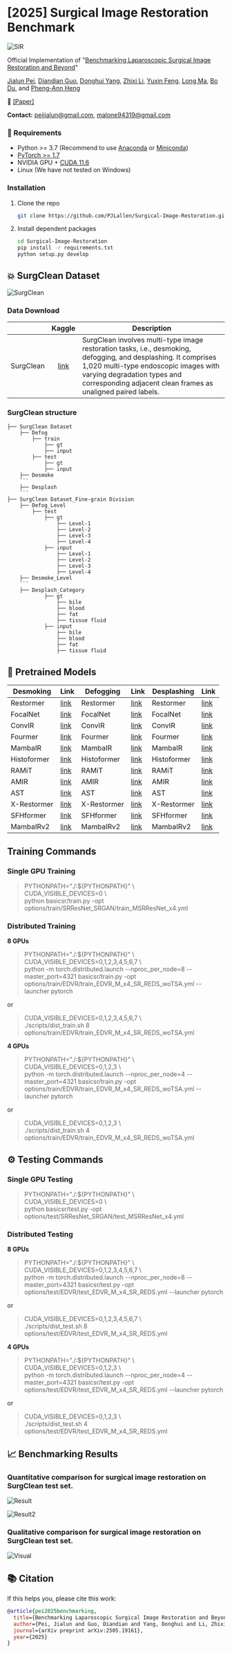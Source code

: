 # [2025] Surgical Image Restoration Benchmark
![SIR](assets/Teaser.png)

Official Implementation of "[Benchmarking Laparoscopic Surgical Image Restoration and Beyond](https://arxiv.org/abs/2505.19161)"

[Jialun Pei](https://scholar.google.com/citations?user=1lPivLsAAAAJ&hl=en), [Diandian Guo](https://scholar.google.com/citations?user=yXycwhIAAAAJ&hl=zh-CN&oi=ao), [Donghui Yang](), [Zhixi Li](), [Yuxin Feng](), [Long Ma](https://scholar.google.com/citations?user=QeCRo9sAAAAJ&hl=zh-CN&oi=ao), [Bo Du](https://scholar.google.com/citations?user=Shy1gnMAAAAJ&hl=zh-CN&oi=ao), and [Pheng-Ann Heng](https://scholar.google.com/citations?user=OFdytjoAAAAJ&hl=zh-CN)

👀 [[Paper]](https://arxiv.org/abs/2505.19161)

**Contact:** peijialun@gmail.com, malone94319@gmail.com

### 🔧 Requirements

- Python >= 3.7 (Recommend to use [Anaconda](https://www.anaconda.com/download/#linux) or [Miniconda](https://docs.conda.io/en/latest/miniconda.html))
- [PyTorch >= 1.7](https://pytorch.org/)
- NVIDIA GPU + [CUDA 11.6](https://developer.nvidia.com/cuda-downloads)
- Linux (We have not tested on Windows)

### Installation

1. Clone the repo

    ```bash
    git clone https://github.com/PJLallen/Surgical-Image-Restoration.git
    ```

1. Install dependent packages

    ```bash
    cd Surgical-Image-Restoration
    pip install -r requirements.txt
    python setup.py develop
    ```

## 💥 SurgClean Dataset 

![SurgClean](assets/Dataset.png)
    
### Data Download

|     | Kaggle | Description|
| :--- | :--: | ---- |
| SurgClean | [link]() | SurgClean involves multi-type image restoration tasks, i.e., desmoking, defogging, and desplashing. It comprises 1,020 multi-type endoscopic images with varying degradation types and corresponding adjacent clean frames as unaligned paired labels.|

### SurgClean structure

```
├── SurgClean Dataset
	├── Defog
		├── train
			├── gt
			├── input
		├── test
			├── gt
			├── input
	├── Desmoke
	```
	├── Desplash
	```
├── SurgClean Dataset_Fine-grain Division
	├── Defog_Level
		├── test
			├── gt
				├── Level-1
				├── Level-2
				├── Level-3
				├── Level-4
			├── input
				├── Level-1
				├── Level-2
				├── Level-3
				├── Level-4
	├── Desmoke_Level
	```
	├── Desplash_Category
			├── gt
				├── bile
				├── blood
				├── fat
				├── tissue fluid
			├── input
				├── bile
				├── blood
				├── fat
				├── tissue fluid
```


## 🚀 Pretrained Models

| Desmoking      | Link | Defogging      | Link | Desplashing    | Link |
|----------------|------|----------------|------|----------------|------|
| Restormer      | [link](https://mycuhk-my.sharepoint.com/:u:/g/personal/1155229775_link_cuhk_edu_hk/EZElMdwlg-xNnJEdJ5KnDmoBgnpzaPacbMlUWL0mmw4BkQ?e=y4RhPO) | Restormer      | [link]() | Restormer      | [link]() |
| FocalNet       | [link](https://mycuhk-my.sharepoint.com/:u:/g/personal/1155229775_link_cuhk_edu_hk/EYkp3P3qzTtChmDt8Acngm8BSdH7o8C_dXBXpsrBksJM_A?e=VHrUrc) | FocalNet       | [link]() | FocalNet       | [link]() |
| ConvIR         | [link](https://mycuhk-my.sharepoint.com/:u:/g/personal/1155229775_link_cuhk_edu_hk/EdDkxFqrtm9ItTVrh_x9F3kBXJ9r9V4M64msxpI-RZSGgg?e=ypfyYI) | ConvIR         | [link]() | ConvIR         | [link]() |
| Fourmer        | [link]() | Fourmer        | [link]() | Fourmer        | [link]() |
| MambaIR        | [link](https://mycuhk-my.sharepoint.com/:u:/g/personal/1155229775_link_cuhk_edu_hk/EcTnI2f19J1IjLrqecIZlh4Bc0mmlqrD_TCZdK3t15Q09Q?e=GE3hyY) | MambaIR        | [link]() | MambaIR        | [link](https://mycuhk-my.sharepoint.com/:u:/g/personal/1155229775_link_cuhk_edu_hk/EcNnTfhlFuZCqIt4QZIpUGQBlDxEHLLp0pgEikU9KmVL3w?e=rl0oU4) |
| Histoformer    | [link]() | Histoformer    | [link]() | Histoformer    | [link]() |
| RAMiT          | [link]() | RAMiT          | [link]() | RAMiT          | [link]() |
| AMIR           | [link]() | AMIR           | [link]() | AMIR           | [link](https://mycuhk-my.sharepoint.com/:u:/g/personal/1155229775_link_cuhk_edu_hk/EWWgHGBsYFZFgvJYb7MjA7sBITLoFBS5b2YM_jAb_zVwPg?e=AzLUI2) |
| AST            | [link](https://mycuhk-my.sharepoint.com/:u:/g/personal/1155229775_link_cuhk_edu_hk/EY-Kk6usaH5DiyPjeDFe4EUB7vZv2cNRHLHmX51iCKrEIQ?e=qnxdX9) | AST            | [link](https://mycuhk-my.sharepoint.com/:u:/g/personal/1155229775_link_cuhk_edu_hk/EeO1dAiWCdBJuY5ly1HsJz8BcyJYAkhxMd5JTBv3LSLkZg?e=CojCnU) | AST            | [link](https://mycuhk-my.sharepoint.com/:u:/g/personal/1155229775_link_cuhk_edu_hk/EY-Kk6usaH5DiyPjeDFe4EUB7vZv2cNRHLHmX51iCKrEIQ?e=qnxdX9) |
| X-Restormer    | [link](https://mycuhk-my.sharepoint.com/:u:/g/personal/1155229775_link_cuhk_edu_hk/EdnGkPQ3jkFHt8dBQhbfAxIBVU3rjEBqkF8QXm31FJjg6w?e=S5mW9n) | X-Restormer    | [link](https://mycuhk-my.sharepoint.com/:u:/g/personal/1155229775_link_cuhk_edu_hk/EYl5A7QMOEtNqMW8dCENh1cBGYmij_YxT0A89ZoMLTwmXA?e=oJn39S) | X-Restormer    | [link](https://mycuhk-my.sharepoint.com/:u:/g/personal/1155229775_link_cuhk_edu_hk/ERDpZMQb4otLgybV53bCTr4BFLPBYPpF4vQCqOTos2FP_w?e=l6k3F4) |
| SFHformer      | [link](https://mycuhk-my.sharepoint.com/:u:/g/personal/1155229775_link_cuhk_edu_hk/ERFQ6yQ4LtxInEmGli3mJq0BOkMQwZyOqyp5ln8IWCGlWw?e=ipa79T) | SFHformer      | [link](https://mycuhk-my.sharepoint.com/:u:/g/personal/1155229775_link_cuhk_edu_hk/EUpbJC0MQbBAn3nQ3ueeSRABwYHv9NGop0OA8UHeB8Tyfw?e=iackHj) | SFHformer      | [link](https://mycuhk-my.sharepoint.com/:u:/g/personal/1155229775_link_cuhk_edu_hk/ERDhDQri4zRMuOu_LDFnYZIBCBMDWOuN5pHdyxuMLtBQKg?e=QAqiLq) |
| MambaIRv2      | [link]() | MambaIRv2      | [link]() | MambaIRv2      | [link]() |





## Training Commands

### Single GPU Training

> PYTHONPATH="./:${PYTHONPATH}" \\\
> CUDA_VISIBLE_DEVICES=0 \\\
> python basicsr/train.py -opt options/train/SRResNet_SRGAN/train_MSRResNet_x4.yml

### Distributed Training

**8 GPUs**

> PYTHONPATH="./:${PYTHONPATH}" \\\
> CUDA_VISIBLE_DEVICES=0,1,2,3,4,5,6,7 \\\
> python -m torch.distributed.launch --nproc_per_node=8 --master_port=4321 basicsr/train.py -opt options/train/EDVR/train_EDVR_M_x4_SR_REDS_woTSA.yml --launcher pytorch

or

> CUDA_VISIBLE_DEVICES=0,1,2,3,4,5,6,7 \\\
> ./scripts/dist_train.sh 8 options/train/EDVR/train_EDVR_M_x4_SR_REDS_woTSA.yml

**4 GPUs**

> PYTHONPATH="./:${PYTHONPATH}" \\\
> CUDA_VISIBLE_DEVICES=0,1,2,3 \\\
> python -m torch.distributed.launch --nproc_per_node=4 --master_port=4321 basicsr/train.py -opt options/train/EDVR/train_EDVR_M_x4_SR_REDS_woTSA.yml --launcher pytorch

or

> CUDA_VISIBLE_DEVICES=0,1,2,3 \\\
> ./scripts/dist_train.sh 4 options/train/EDVR/train_EDVR_M_x4_SR_REDS_woTSA.yml


## ⚙️ Testing Commands

### Single GPU Testing

> PYTHONPATH="./:${PYTHONPATH}" \\\
> CUDA_VISIBLE_DEVICES=0 \\\
> python basicsr/test.py -opt options/test/SRResNet_SRGAN/test_MSRResNet_x4.yml

### Distributed Testing

**8 GPUs**

> PYTHONPATH="./:${PYTHONPATH}" \\\
> CUDA_VISIBLE_DEVICES=0,1,2,3,4,5,6,7 \\\
> python -m torch.distributed.launch --nproc_per_node=8 --master_port=4321 basicsr/test.py -opt options/test/EDVR/test_EDVR_M_x4_SR_REDS.yml --launcher pytorch

or

> CUDA_VISIBLE_DEVICES=0,1,2,3,4,5,6,7 \\\
> ./scripts/dist_test.sh 8 options/test/EDVR/test_EDVR_M_x4_SR_REDS.yml

**4 GPUs**

> PYTHONPATH="./:${PYTHONPATH}" \\\
> CUDA_VISIBLE_DEVICES=0,1,2,3 \\\
> python -m torch.distributed.launch --nproc_per_node=4 --master_port=4321 basicsr/test.py -opt options/test/EDVR/test_EDVR_M_x4_SR_REDS.yml  --launcher pytorch

or

> CUDA_VISIBLE_DEVICES=0,1,2,3 \\\
> ./scripts/dist_test.sh 4 options/test/EDVR/test_EDVR_M_x4_SR_REDS.yml

## 📈 Benchmarking Results
### Quantitative comparison for surgical image restoration on SurgClean test set.

![Result](assets/Results.png)

![Result2](assets/Rose.png)

### Qualitative comparison for surgical image restoration on SurgClean test set.

![Visual](assets/Visual_Comparison.png)

## 📚 Citation

If this helps you, please cite this work:

```bibtex
@article{pei2025benchmarking,
  title={Benchmarking Laparoscopic Surgical Image Restoration and Beyond},
  author={Pei, Jialun and Guo, Diandian and Yang, Donghui and Li, Zhixi and Feng, Yuxin and Ma, Long and Du, Bo and Heng, Pheng-Ann},
  journal={arXiv preprint arXiv:2505.19161},
  year={2025}
}
```


